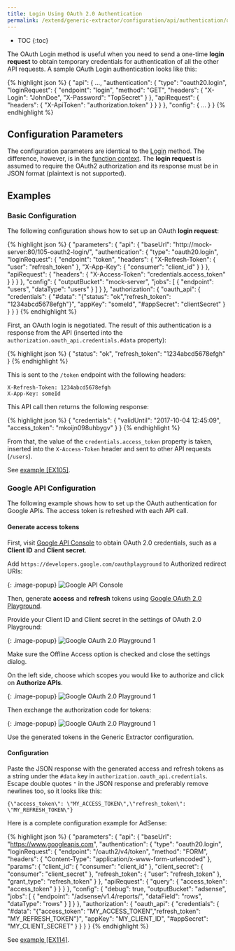 ```yaml
---
title: Login Using OAuth 2.0 Authentication
permalink: /extend/generic-extractor/configuration/api/authentication/oauth20-login/
---
```


* TOC
{:toc}

The OAuth Login method is useful when you need to send a one-time **login request** to obtain temporary credentials 
for authentication of all the other API requests. A sample OAuth Login authentication looks like this:

{% highlight json %}
{
    "api": {
        ...,
        "authentication": {
            "type": "oauth20.login",
            "loginRequest": {
                "endpoint": "login",
                "method": "GET",
                "headers": {
                    "X-Login": "JohnDoe",
                    "X-Password": "TopSecret"
                }
            },
            "apiRequest": {
                "headers": {
                    "X-ApiToken": "authorization.token"
                }
            }
        }
    },
    "config": {
        ...
    }
}
{% endhighlight %}

## Configuration Parameters
The configuration parameters are identical to the [Login](/extend/generic-extractor/configuration/api/authentication/login/) method.
The difference, however, is in the [function context](/extend/generic-extractor/functions/#oauth-20-login-authentication-context).
The **login request** is assumed to require the OAuth2 authorization and its response must be in JSON format (plaintext is not supported).

## Examples

### Basic Configuration
The following configuration shows how to set up an OAuth **login request**:

{% highlight json %}
{
    "parameters": {
        "api": {
            "baseUrl": "http://mock-server:80/105-oauth2-login/",
            "authentication": {
                "type": "oauth20.login",
                "loginRequest": {
                    "endpoint": "token",
                    "headers": {
                        "X-Refresh-Token": {
                            "user": "refresh_token"
                        },
                        "X-App-Key": {
                            "consumer": "client_id"
                        }
                    }
                },
                "apiRequest": {
                    "headers": {
                        "X-Access-Token": "credentials.access_token"
                    }
                }
            }
        },
        "config": {
            "outputBucket": "mock-server",
            "jobs": [
                {
                    "endpoint": "users",
                    "dataType": "users"
                }
            ]
        }
    },
    "authorization": {
        "oauth_api": {
            "credentials": {
                "#data": "{\"status\": \"ok\",\"refresh_token\": \"1234abcd5678efgh\"}",
                "appKey": "someId",
                "#appSecret": "clientSecret"
            }
        }
    }
}
{% endhighlight %}

First, an OAuth login is negotiated. The result of this authentication is a response from the API (inserted into 
the `authorization.oauth_api.credentials.#data` property): 

{% highlight json %}
{
    "status": "ok",
    "refresh_token": "1234abcd5678efgh"
}
{% endhighlight %}

This is sent to the `/token` endpoint with the following headers:

    X-Refresh-Token: 1234abcd5678efgh
    X-App-Key: someId

This API call then returns the following response:

{% highlight json %}
{
	"credentials": {
		"validUntil": "2017-10-04 12:45:09",
		"access_token": "mkoijn098uhbygv"
	}
}
{% endhighlight %}

From that, the value of the `credentials.access_token` property is taken, inserted into the `X-Access-Token` header
and sent to other API requests (`/users`).

See [example [EX105]](https://github.com/keboola/generic-extractor/tree/master/doc/examples/105-oauth2-login).


### Google API Configuration
The following example shows how to set up the OAuth authentication for Google APIs. The access token is refreshed with each API call.

#### Generate access tokens 
First, visit [Google API Console](https://console.developers.google.com/apis/credentials) to obtain OAuth 2.0 credentials, such as a 
**Client ID** and **Client secret**.

Add `https://developers.google.com/oauthplayground` to Authorized redirect URIs:

{: .image-popup}
![Google API Console](/extend/generic-extractor/configuration/api/authentication/oauth20-login-console.png)
 
Then, generate **access** and **refresh** tokens using [Google OAuth 2.0 Playground](https://developers.google.com/oauthplayground/).

Provide your Client ID and Client secret in the settings of OAuth 2.0 Playground:

{: .image-popup}
![Google OAuth 2.0 Playground 1](/extend/generic-extractor/configuration/api/authentication/oauth20-login-playground-1.png)

Make sure the Offline Access option is checked and close the settings dialog.

On the left side, choose which scopes you would like to authorize and click on **Authorize APIs**.

{: .image-popup}
![Google OAuth 2.0 Playground 1](/extend/generic-extractor/configuration/api/authentication/oauth20-login-playground-2.png)

Then exchange the authorization code for tokens:

{: .image-popup}
![Google OAuth 2.0 Playground 1](/extend/generic-extractor/configuration/api/authentication/oauth20-login-playground-3.png)

Use the generated tokens in the Generic Extractor configuration.

#### Configuration 
Paste the JSON response with the generated access and refresh tokens as a string under the `#data` key in 
`authorization.oauth_api.credentials`.
Escape double quotes `"` in the JSON response and preferably remove newlines too, so it looks like this:

`{\"access_token\": \"MY_ACCESS_TOKEN\",\"refresh_token\": \"MY_REFRESH_TOKEN\"}`

Here is a complete configuration example for AdSense:

{% highlight json %}
{
  "parameters": {
    "api": {
      "baseUrl": "https://www.googleapis.com",
      "authentication": {
        "type": "oauth20.login",
        "loginRequest": {
          "endpoint": "/oauth2/v4/token",
          "method": "FORM",
          "headers": {
            "Content-Type": "application/x-www-form-urlencoded"
          },
          "params": {
            "client_id": {
              "consumer": "client_id"
            },
            "client_secret": {
              "consumer": "client_secret"
            },
            "refresh_token": {
              "user": "refresh_token"
            },
            "grant_type": "refresh_token"
          }
        },
        "apiRequest": {
          "query": {
            "access_token": "access_token"
          }
        }
      }
    },
    "config": {
      "debug": true,
      "outputBucket": "adsense",
      "jobs": [
        {
          "endpoint": "/adsense/v1.4/reports/",
          "dataField": "rows",
          "dataType": "rows"
        }
      ]
    }
  },
  "authorization": {
    "oauth_api": {
      "credentials": {
        "#data": "{\"access_token\": \"MY_ACCESS_TOKEN\",\"refresh_token\": \"MY_REFRESH_TOKEN\"}",
        "appKey": "MY_CLIENT_ID",
        "#appSecret": "MY_CLIENT_SECRET"
      }
    }
  }
}
{% endhighlight %}

See [example [EX114]](https://github.com/keboola/generic-extractor/tree/master/doc/examples/114-oauth2-google).
